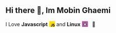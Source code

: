## Hi there 👋, <strong>Im Mobin Ghaemi</strong>

<main>
  <p>
    I Love <strong>Javascript</strong>
    <img src="images/js.png" width="18" />
    and <strong>Linux</strong> 
    <img src="images/linux.png" width="18" /> &nbsp; 🥰
  </p>
</main>

<style>
  p {
    display: flex;
    align-items: center;
    gap: 4px;
  }
  img {
    width: 16px;
  }
</style>
